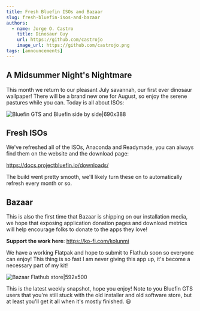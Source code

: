 ```yaml
--- 
title: Fresh Bluefin ISOs and Bazaar 
slug: fresh-bluefin-isos-and-bazaar
authors:
  - name: Jorge O. Castro
    title: Dinosaur Guy
    url: https://github.com/castrojo
    image_url: https://github.com/castrojo.png
tags: [announcements]
---
```


## A Midsummer Night's Nightmare 

This month we return to our pleasant July savannah, our first ever dinosaur wallpaper! There will be a brand new one for August, so enjoy the serene pastures while you can. Today is all about ISOs: 

![Bluefin GTS and Bluefin side by side|690x388](upload://qBMv649ZyCgLvcV2JoFjJtcMPsk.jpeg)

## Fresh ISOs

We've refreshed all of the ISOs, Anaconda and Readymade, you can always find them on the website and the download page:

https://docs.projectbluefin.io/downloads/

The build went pretty smooth, we'll likely turn these on to automatically refresh every month or so. 

## Bazaar

This is also the first time that Bazaar is shipping on our installation media, we hope that exposing application donation pages and download metrics will help encourage folks to donate to the apps they love!

**Support the work here**: https://ko-fi.com/kolunmi

We have a working Flatpak and hope to submit to Flathub soon so everyone can enjoy! This thing is so fast I am never giving this app up, it's become a necessary part of my kit!

![Bazaar Flathub store|592x500](upload://ywCkK78Q3bw9UF5JIrrfj3hcAfG.jpeg)

This is the latest weekly snapshot, hope you enjoy! Note to you Bluefin GTS users that you're still stuck with the old installer and old software store, but at least you'll get it all when it's mostly finished. :smiley:
